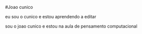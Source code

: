 #Joao cunico

eu sou o cunico e estou aprendendo a editar 

 sou o joao cunico e estou na aula de pensamento computacional


